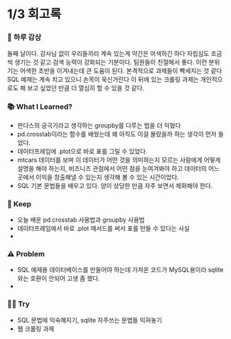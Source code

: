 # 1/3 회고록 <br>

### 🌅 하루 감상
둘째 날이다.
강사님 없이 우리들끼리 계속 있는게 약간은 어색하긴 하다
자립심도 조금씩 생기는 것 같고 검색 능력이 강화되는 기분이다.
팀원들이 친절해서 좋다. 이런 분위기는 어색한 초반을 이겨내는데 큰 도움이 된다.
본격적으로 과제들이 빡세지는 것 같다
SQL 예제는 계속 치고 있으니 손목이 욱신거린다
이 뒤에 있는 크롤링 과제는 개인적으로도 해 보고 싶었던 만큼 더 열심히 할 수 있을 것 같다.

### 📚 What I Learned?
- 판다스의 궁극기라고 생각하는 groupby를 다루는 법을 더 익혔다
- pd.crosstab이라는 함수를 배웠는데 왜 아직도 이걸 몰랐을까 하는 생각이 먼저 들었다.
- 데이터프레임에 .plot으로 바로 표를 그릴 수 있었다.
- mtcars 데이터를 보며 이 데이터가 어떤 것을 의미하는지 모르는 사람에게 어떻게 설명을 해야 하는지, 비즈니즈 관점에서 어떤 점을 눈여겨봐야 하고 데이터의 어느 곳에서 이익을 창출해낼 수 있는지 생각해 볼 수 있는 시간이었다.
- SQL 기본 문법들을 배우고 있다. 양이 상당한 만큼 자주 보면서 체화해야 한다.

### 💾 Keep
- 오늘 배운 pd.crosstab 사용법과 groupby 사용법
- 데이터프레임에서 바로 .plot 매서드를 써서 표를 만들 수 있다는 사실
- 

### ⚠️ Problem
- SQL 예제용 데이터베이스를 만들어야 하는데 가져온 코드가 MySQL용이라 sqlite와는 호환이 안되어 고생 좀 했다.
- 

### 🏃‍♂️ Try
- SQL 문법에 익숙해지기, sqlite 자주쓰는 문법들 익혀놓기
- 웹 크롤링 과제 
